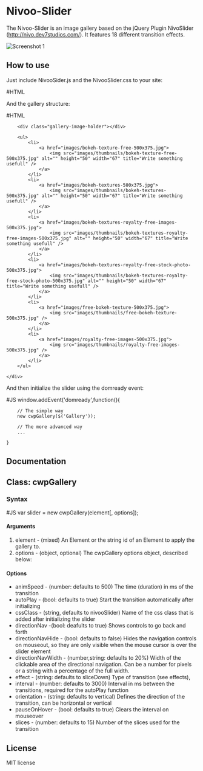 Nivoo-Slider
============

The Nivoo-Slider is an image gallery based on the jQuery Plugin NivoSlider (http://nivo.dev7studios.com/). It features 18 different transition effects.

![Screenshot 1](http://www.johannes-fischer.de/assets/Labs/nivoo-slider.png)

How to use
----------

Just include NivooSider.js and the NivooSlider.css to your site:

#HTML
	<script type="text/javascript" src="js/cwpGallery.js"></script>
	<link  href="css/cwpGallery.css" rel="stylesheet" type="text/css" media="screen" />
	
And the gallery structure:
	
#HTML
    <div class="cwpGallery" id="Gallery">

        <div class="gallery-image-holder"></div>
    
        <ul>
            <li>
                <a href="images/bokeh-texture-free-500x375.jpg">
                    <img src="images/thumbnails/bokeh-texture-free-500x375.jpg" alt="" height="50" width="67" title="Write something usefull" />
                </a>
            </li>
            <li>
                <a href="images/bokeh-textures-500x375.jpg">
                    <img src="images/thumbnails/bokeh-textures-500x375.jpg" alt="" height="50" width="67" title="Write something usefull" />
                </a>
            </li>
            <li>
                <a href="images/bokeh-textures-royalty-free-images-500x375.jpg">
                    <img src="images/thumbnails/bokeh-textures-royalty-free-images-500x375.jpg" alt="" height="50" width="67" title="Write something usefull" />
                </a>
            </li>
            <li>
                <a href="images/bokeh-textures-royalty-free-stock-photo-500x375.jpg">
                    <img src="images/thumbnails/bokeh-textures-royalty-free-stock-photo-500x375.jpg" alt="" height="50" width="67" title="Write something usefull" />
                </a>
            </li>
            <li>
                <a href="images/free-bokeh-texture-500x375.jpg">
                    <img src="images/thumbnails/free-bokeh-texture-500x375.jpg" />
                </a>
            </li>
            <li>
                <a href="images/royalty-free-images-500x375.jpg">
                    <img src="images/thumbnails/royalty-free-images-500x375.jpg" />
                </a>
            </li>
        </ul>
    
    </div>	
	
And then initialize the slider using the domready event:

#JS
    window.addEvent('domready',function(){

        // The simple way
        new cwpGallery($('Gallery'));
        
        // The more advanced way
        ...
    
    }

Documentation
-------------

## Class: cwpGallery ##

### Syntax ###

#JS
	var slider = new cwpGallery(element[, options]);
	
#### Arguments ####
1. element - (mixed) An Element or the string id of an Element to apply the gallery to.
2. options - (object, optional) The cwpGallery options object, described below:

#### Options ####
- animSpeed - (number: defaults to 500) The time (duration) in ms of the transition
- autoPlay - (bool: defaults to true) Start the transition automatically after initializing
- cssClass - (string, defaults to nivooSlider) Name of the css class that is added after initializing the slider
- directionNav -(bool: deafults to true) Shows controls to go back and forth
- directionNavHide - (bool: defaults to false) Hides the navigation controls on mouseout, so they are only visible when the mouse cursor is over the slider element
- directionNavWidth - (number,string: defaults to 20%) Width of the clickable area of the directional navigation. Can be a number for pixels or a string with a percentage of the full width.
- effect - (string: defaults to sliceDown) Type of transition (see effects),
- interval - (number: defaults to 3000) Interval in ms between the transitions, required for the autoPlay function
- orientation - (string: defaults to vertical) Defines the direction of the transition, can be horizontal or vertical
- pauseOnHover - (bool: defaults to true) Clears the interval on mouseover
- slices - (number: defaults to 15) Number of the slices used for the transition

License
-------
MIT license